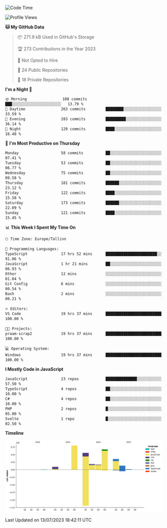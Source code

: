 <!--START_SECTION:waka-->
![Code Time](http://img.shields.io/badge/Code%20Time-350%20hrs%2040%20mins-blue)

![Profile Views](http://img.shields.io/badge/Profile%20Views-31-blue)

**🐱 My GitHub Data** 

> 📦 271.9 kB Used in GitHub's Storage 
 > 
> 🏆 273 Contributions in the Year 2023
 > 
> 🚫 Not Opted to Hire
 > 
> 📜 24 Public Repositories 
 > 
> 🔑 18 Private Repositories 
 > 
**I'm a Night 🦉** 

```text
🌞 Morning                108 commits         ███░░░░░░░░░░░░░░░░░░░░░░   13.79 % 
🌆 Daytime                263 commits         ████████░░░░░░░░░░░░░░░░░   33.59 % 
🌃 Evening                283 commits         █████████░░░░░░░░░░░░░░░░   36.14 % 
🌙 Night                  129 commits         ████░░░░░░░░░░░░░░░░░░░░░   16.48 % 
```
📅 **I'm Most Productive on Thursday** 

```text
Monday                   58 commits          ██░░░░░░░░░░░░░░░░░░░░░░░   07.41 % 
Tuesday                  53 commits          ██░░░░░░░░░░░░░░░░░░░░░░░   06.77 % 
Wednesday                75 commits          ██░░░░░░░░░░░░░░░░░░░░░░░   09.58 % 
Thursday                 181 commits         ██████░░░░░░░░░░░░░░░░░░░   23.12 % 
Friday                   122 commits         ████░░░░░░░░░░░░░░░░░░░░░   15.58 % 
Saturday                 173 commits         ██████░░░░░░░░░░░░░░░░░░░   22.09 % 
Sunday                   121 commits         ████░░░░░░░░░░░░░░░░░░░░░   15.45 % 
```


📊 **This Week I Spent My Time On** 

```text
🕑︎ Time Zone: Europe/Tallinn

💬 Programming Languages: 
TypeScript               17 hrs 52 mins      ███████████████████████░░   91.06 % 
JavaScript               1 hr 21 mins        ██░░░░░░░░░░░░░░░░░░░░░░░   06.93 % 
Other                    12 mins             ░░░░░░░░░░░░░░░░░░░░░░░░░   01.04 % 
Git Config               6 mins              ░░░░░░░░░░░░░░░░░░░░░░░░░   00.54 % 
Bash                     2 mins              ░░░░░░░░░░░░░░░░░░░░░░░░░   00.21 % 

🔥 Editors: 
VS Code                  19 hrs 37 mins      █████████████████████████   100.00 % 

🐱‍💻 Projects: 
praam-scrap2             19 hrs 37 mins      █████████████████████████   100.00 % 

💻 Operating System: 
Windows                  19 hrs 37 mins      █████████████████████████   100.00 % 
```

**I Mostly Code in JavaScript** 

```text
JavaScript               23 repos            ██████████████░░░░░░░░░░░   57.50 % 
TypeScript               4 repos             ██░░░░░░░░░░░░░░░░░░░░░░░   10.00 % 
C#                       4 repos             ██░░░░░░░░░░░░░░░░░░░░░░░   10.00 % 
PHP                      2 repos             █░░░░░░░░░░░░░░░░░░░░░░░░   05.00 % 
Svelte                   1 repo              █░░░░░░░░░░░░░░░░░░░░░░░░   02.50 % 
```



**Timeline**

![Lines of Code chart](https://raw.githubusercontent.com/Piilu/Piilu/main/assets/bar_graph.png)


 Last Updated on 13/07/2023 18:42:11 UTC
<!--END_SECTION:waka-->